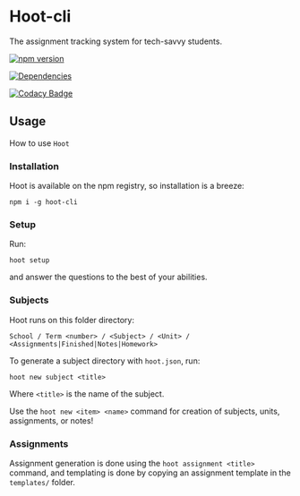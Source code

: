 # Hoot-cli

The assignment tracking system for tech-savvy students.

[![npm version](https://img.shields.io/npm/v/hoot-cli/latest?style=flat-square)](https://npmjs.org/package/hoot-cli "View this project on npm")

[![Dependencies](https://img.shields.io/david/rishiosaur/hoot-cli?style=flat-square)](https://npmjs.org/package/hoot-cli "View this project on npm")

[![Codacy Badge](https://api.codacy.com/project/badge/Grade/894a4dd7f89943e0899eb85dd1a8284a)](https://www.codacy.com/manual/rishiosaur/hoot-cli?utm_source=github.com&amp;utm_medium=referral&amp;utm_content=rishiosaur/hoot-cli&amp;utm_campaign=Badge_Grade)

## Usage

How to use `Hoot`

### Installation

Hoot is available on the npm registry, so installation is a breeze:

`npm i -g hoot-cli`

### Setup

Run:

`hoot setup`

and answer the questions to the best of your abilities.

### Subjects

Hoot runs on this folder directory:

`School / Term <number> / <Subject> / <Unit> / <Assignments|Finished|Notes|Homework>`

To generate a subject directory with `hoot.json`, run:

`hoot new subject <title>`

Where `<title>` is the name of the subject.

Use the `hoot new <item> <name>` command for creation of subjects, units, assignments, or notes!

### Assignments

Assignment generation is done using the `hoot assignment <title>` command, and templating is done by copying an assignment template in the `templates/` folder.
